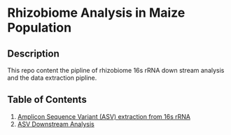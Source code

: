 # Rhizobiome Analysis in Maize Population

## Description
This repo content the pipline of rhizobiome 16s rRNA down stream analysis and the data extraction pipline.

## Table of Contents
1. [Amplicon Sequence Variant (ASV) extraction from 16s rRNA](#16sRNA)
2. [ASV Downstream Analysis](#ASV)
